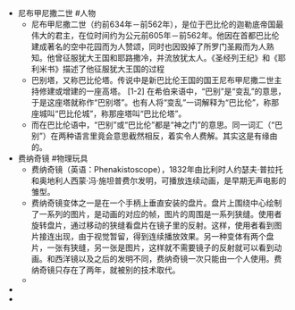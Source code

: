 - 尼布甲尼撒二世 #人物
	- 尼布甲尼撒二世（约前634年－前562年），是位于巴比伦的迦勒底帝国最伟大的君主，在位时间约为公元前605年－前562年。他因在首都巴比伦建成著名的空中花园而为人赞颂，同时也因毁掉了所罗门圣殿而为人熟知。他曾征服犹大王国和耶路撒冷，并流放犹太人。《圣经列王纪》和《耶利米书》描述了他征服犹大王国的过程
	- 巴别塔，又称巴比伦塔。传说中是新巴比伦王国的国王尼布甲尼撒二世主持修建或增建的一座高塔。 [1-2] 
	  在希伯来语中，“巴别”是“变乱”的意思，于是这座塔就称作“巴别塔”。也有人将“变乱”一词解释为“巴比伦”，称那座城叫“巴比伦城”，称那座塔叫“巴比伦塔”。
	- 而在巴比伦语中，“巴别”或“巴比伦”都是“神之门”的意思。同一词汇（“巴别”）在两种语言里竟会意思截然相反，着实令人费解。其实这是有缘由的。
- 费纳奇镜 #物理玩具
	- 费纳奇镜（英语：Phenakistoscope），1832年由比利时人约瑟夫·普拉托和奥地利人西蒙·冯·施坦普费尔发明，可播放连续动画，是早期无声电影的雏型。
	- 费纳奇镜变体之一是在一个手柄上垂直安装的盘片。盘片上围绕中心绘制了一系列的图片，是动画的对应的帧，图片的周围是一系列狭缝。使用者旋转盘片，通过移动的狭缝看盘片在镜子里的反射。这样，使用者看到图片接连出现，由于视觉暂留，得到连续播放效果。另一种变体有两个盘片，一张有狭缝，另一张是图片，这样就不需要镜子的反射就可以看到动画。和西洋镜以及之后的发明不同，费纳奇镜一次只能由一个人使用。费纳奇镜只存在了两年，就被别的技术取代。
	-
-
-